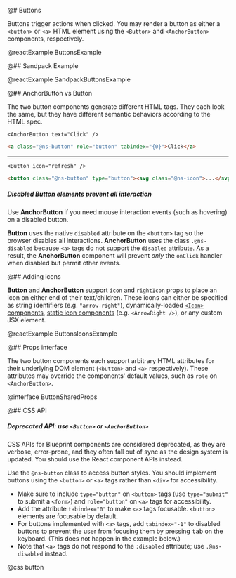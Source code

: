 @# Buttons

Buttons trigger actions when clicked. You may render a button as either a `<button>` or `<a>` HTML element
using the `<Button>` and `<AnchorButton>` components, respectively.

@reactExample ButtonsExample

@## Sandpack Example

@reactExample SandpackButtonsExample

@## AnchorButton vs Button

The two button components generate different HTML tags. They each look the same, but they have different semantic
behaviors according to the HTML spec.

```tsx
<AnchorButton text="Click" />
```

```html
<a class="@ns-button" role="button" tabindex="{0}">Click</a>
```

---

```tsx
<Button icon="refresh" />
```

```html
<button class="@ns-button" type="button"><svg class="@ns-icon">...</svg></button>
```

<div class="@ns-callout @ns-intent-danger @ns-icon-error @ns-callout-has-body-content">
    <h5 class="@ns-heading">

Disabled **Button** elements prevent all interaction

</h5>

Use **AnchorButton** if you need mouse interaction events (such as hovering) on a disabled button.

**Button** uses the native `disabled` attribute on the `<button>` tag so the browser disables all interactions.
**AnchorButton** uses the class `.@ns-disabled` because `<a>` tags do not support the `disabled` attribute. As a result,
the **AnchorButton** component will prevent _only_ the `onClick` handler when disabled but permit other events.

</div>

@## Adding icons

**Button** and **AnchorButton** support `icon` and `rightIcon` props to place an icon on either end of their text/children.
These icons can either be specified as string identifiers (e.g. `"arrow-right"`), dynamically-loaded
[`<Icon>` components](https://blueprintjs.com/docs/#core/components/icon),
[static icon components](#core/components/icon.static-components) (e.g. `<ArrowRight />`), or any custom JSX element.

@reactExample ButtonsIconsExample

@## Props interface

The two button components each support arbitrary HTML attributes for their underlying DOM element
(`<button>` and `<a>` respectively). These attributes may override the components' default values, such as
`role` on `<AnchorButton>`.

@interface ButtonSharedProps

@## CSS API

<div class="@ns-callout @ns-intent-warning @ns-icon-warning-sign @ns-callout-has-body-content">
    <h5 class="@ns-heading">

Deprecated API: use `<Button>` or `<AnchorButton>`

</h5>

CSS APIs for Blueprint components are considered deprecated, as they are verbose, error-prone, and they
often fall out of sync as the design system is updated. You should use the React component APIs instead.

</div>

Use the `@ns-button` class to access button styles. You should implement buttons using the
`<button>` or `<a>` tags rather than `<div>` for accessibility.

-   Make sure to include `type="button"` on `<button>` tags (use `type="submit"` to submit a
    `<form>`) and `role="button"` on `<a>` tags for accessibility.
-   Add the attribute `tabindex="0"` to make `<a>` tags focusable. `<button>` elements are
    focusable by default.
-   For buttons implemented with `<a>` tags, add `tabindex="-1"` to disabled buttons to prevent the
    user from focusing them by pressing <kbd>tab</kbd> on the keyboard. (This does not happen in the example below.)
-   Note that `<a>` tags do not respond to the `:disabled` attribute; use `.@ns-disabled` instead.

@css button
